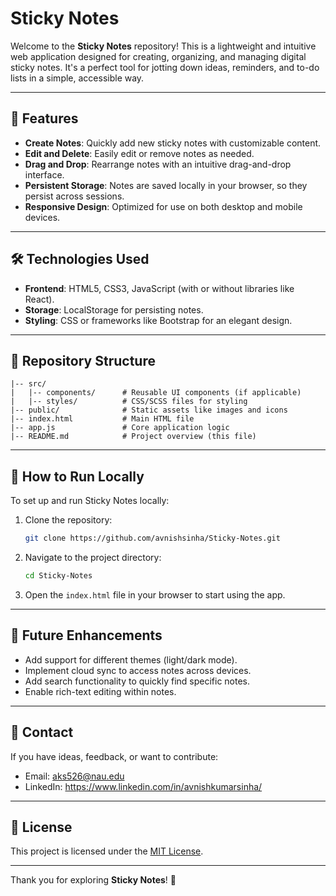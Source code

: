 # Sticky Notes

Welcome to the **Sticky Notes** repository! This is a lightweight and intuitive web application designed for creating, organizing, and managing digital sticky notes. It's a perfect tool for jotting down ideas, reminders, and to-do lists in a simple, accessible way.

---

## 🌟 Features

- **Create Notes**: Quickly add new sticky notes with customizable content.
- **Edit and Delete**: Easily edit or remove notes as needed.
- **Drag and Drop**: Rearrange notes with an intuitive drag-and-drop interface.
- **Persistent Storage**: Notes are saved locally in your browser, so they persist across sessions.
- **Responsive Design**: Optimized for use on both desktop and mobile devices.

---

## 🛠️ Technologies Used

- **Frontend**: HTML5, CSS3, JavaScript (with or without libraries like React).
- **Storage**: LocalStorage for persisting notes.
- **Styling**: CSS or frameworks like Bootstrap for an elegant design.

---

## 📂 Repository Structure

```
|-- src/
|   |-- components/      # Reusable UI components (if applicable)
|   |-- styles/          # CSS/SCSS files for styling
|-- public/              # Static assets like images and icons
|-- index.html           # Main HTML file
|-- app.js               # Core application logic
|-- README.md            # Project overview (this file)
```

---

## 🚀 How to Run Locally

To set up and run Sticky Notes locally:

1. Clone the repository:
   ```bash
   git clone https://github.com/avnishsinha/Sticky-Notes.git
   ```

2. Navigate to the project directory:
   ```bash
   cd Sticky-Notes
   ```

3. Open the `index.html` file in your browser to start using the app.

---

## 🌟 Future Enhancements

- Add support for different themes (light/dark mode).
- Implement cloud sync to access notes across devices.
- Add search functionality to quickly find specific notes.
- Enable rich-text editing within notes.

---

## 📧 Contact

If you have ideas, feedback, or want to contribute:

- Email: aks526@nau.edu
- LinkedIn: https://www.linkedin.com/in/avnishkumarsinha/

---

## 📜 License

This project is licensed under the [MIT License](LICENSE).

---

Thank you for exploring **Sticky Notes**! 📝

